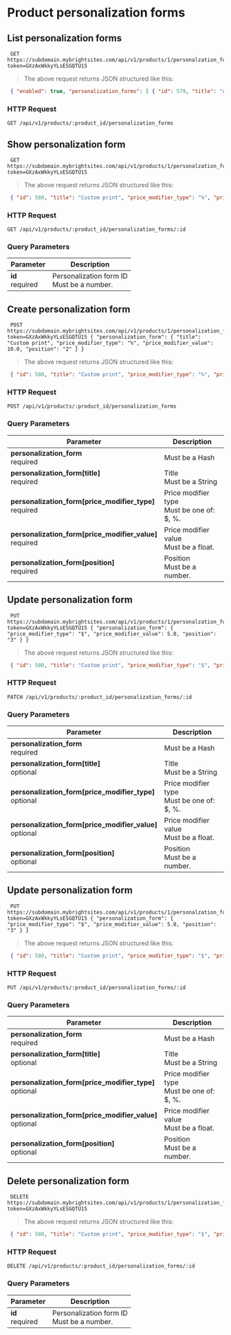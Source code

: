 #  Product personalization forms 

## List personalization forms

```shell
 GET https://subdomain.mybrightsites.com/api/v1/products/1/personalzation_forms?token=GXzAxWkkyYLsESGQTU15 
```

> The above request returns JSON structured like this:

```json
 { "enabled": true, "personalization_forms": [ { "id": 579, "title": "Additional info", "price_modifier_type": "$", "price_modifier_value": 0.0, "position": "1" }, { "id": 580, "title": "Custom print", "price_modifier_type": "%", "price_modifier_value": 10.0, "position": "2" } ] } 
```

### HTTP Request

`GET /api/v1/products/:product_id/personalization_forms`



## Show personalization form

```shell
 GET https://subdomain.mybrightsites.com/api/v1/products/1/personalzation_forms/580?token=GXzAxWkkyYLsESGQTU15 
```

> The above request returns JSON structured like this:

```json
 { "id": 580, "title": "Custom print", "price_modifier_type": "%", "price_modifier_value": 10.0, "position": "2" } 
```

### HTTP Request

`GET /api/v1/products/:product_id/personalization_forms/:id`

### Query Parameters

Parameter | Description
--------- | -----------
<div><strong>id </strong></div><div> required </div> | <div>Personalization form ID</div><div> Must be a number. </div>


## Create personalization form

```shell
 POST https://subdomain.mybrightsites.com/api/v1/products/1/personalization_forms?token=GXzAxWkkyYLsESGQTU15 { "personalization_form": { "title": "Custom print", "price_modifier_type": "%", "price_modifier_value": 10.0, "position": "2" } } 
```

> The above request returns JSON structured like this:

```json
 { "id": 580, "title": "Custom print", "price_modifier_type": "%", "price_modifier_value": 10.0, "position": "2" } 
```

### HTTP Request

`POST /api/v1/products/:product_id/personalization_forms`

### Query Parameters

Parameter | Description
--------- | -----------
<div><strong>personalization_form </strong></div><div> required </div> | <div> Must be a Hash </div>
<div><strong>personalization_form[title] </strong></div><div> required </div> | <div>Title</div><div> Must be a String </div>
<div><strong>personalization_form[price_modifier_type] </strong></div><div> required </div> | <div>Price modifier type</div><div> Must be one of: $, %. </div>
<div><strong>personalization_form[price_modifier_value] </strong></div><div> required </div> | <div>Price modifier value</div><div> Must be a float. </div>
<div><strong>personalization_form[position] </strong></div><div> required </div> | <div>Position</div><div> Must be a number. </div>


## Update personalization form

```shell
 PUT https://subdomain.mybrightsites.com/api/v1/products/1/personalzation_forms/580?token=GXzAxWkkyYLsESGQTU15 { "personalization_form": { "price_modifier_type": "$", "price_modifier_value": 5.0, "position": "3" } } 
```

> The above request returns JSON structured like this:

```json
 { "id": 580, "title": "Custom print", "price_modifier_type": "$", "price_modifier_value": 5.0, "position": "3" } 
```

### HTTP Request

`PATCH /api/v1/products/:product_id/personalization_forms/:id`

### Query Parameters

Parameter | Description
--------- | -----------
<div><strong>personalization_form </strong></div><div> required </div> | <div> Must be a Hash </div>
<div><strong>personalization_form[title] </strong></div><div> optional </div> | <div>Title</div><div> Must be a String </div>
<div><strong>personalization_form[price_modifier_type] </strong></div><div> optional </div> | <div>Price modifier type</div><div> Must be one of: $, %. </div>
<div><strong>personalization_form[price_modifier_value] </strong></div><div> optional </div> | <div>Price modifier value</div><div> Must be a float. </div>
<div><strong>personalization_form[position] </strong></div><div> optional </div> | <div>Position</div><div> Must be a number. </div>


## Update personalization form

```shell
 PUT https://subdomain.mybrightsites.com/api/v1/products/1/personalzation_forms/580?token=GXzAxWkkyYLsESGQTU15 { "personalization_form": { "price_modifier_type": "$", "price_modifier_value": 5.0, "position": "3" } } 
```

> The above request returns JSON structured like this:

```json
 { "id": 580, "title": "Custom print", "price_modifier_type": "$", "price_modifier_value": 5.0, "position": "3" } 
```

### HTTP Request

`PUT /api/v1/products/:product_id/personalization_forms/:id`

### Query Parameters

Parameter | Description
--------- | -----------
<div><strong>personalization_form </strong></div><div> required </div> | <div> Must be a Hash </div>
<div><strong>personalization_form[title] </strong></div><div> optional </div> | <div>Title</div><div> Must be a String </div>
<div><strong>personalization_form[price_modifier_type] </strong></div><div> optional </div> | <div>Price modifier type</div><div> Must be one of: $, %. </div>
<div><strong>personalization_form[price_modifier_value] </strong></div><div> optional </div> | <div>Price modifier value</div><div> Must be a float. </div>
<div><strong>personalization_form[position] </strong></div><div> optional </div> | <div>Position</div><div> Must be a number. </div>


## Delete personalization form

```shell
 DELETE https://subdomain.mybrightsites.com/api/v1/products/1/personalization_forms/580?token=GXzAxWkkyYLsESGQTU15 
```

> The above request returns JSON structured like this:

```json
 { "id": 580, "title": "Custom print", "price_modifier_type": "$", "price_modifier_value": 5.0, "position": "3" } 
```

### HTTP Request

`DELETE /api/v1/products/:product_id/personalization_forms/:id`

### Query Parameters

Parameter | Description
--------- | -----------
<div><strong>id </strong></div><div> required </div> | <div>Personalization form ID</div><div> Must be a number. </div>



